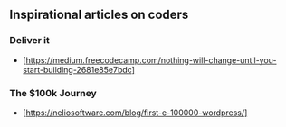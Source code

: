 ## Inspirational articles on coders

### Deliver it
- [https://medium.freecodecamp.com/nothing-will-change-until-you-start-building-2681e85e7bdc]

### The $100k Journey
- [https://neliosoftware.com/blog/first-e-100000-wordpress/]